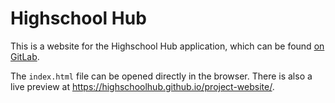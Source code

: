 # Highschool Hub
This is a website for the Highschool Hub application, which can be found [on GitLab](https://code.cs.umanitoba.ca/3350-summer2023/highschool-hub).

The `index.html` file can be opened directly in the browser. There is also a live preview at https://highschoolhub.github.io/project-website/.
